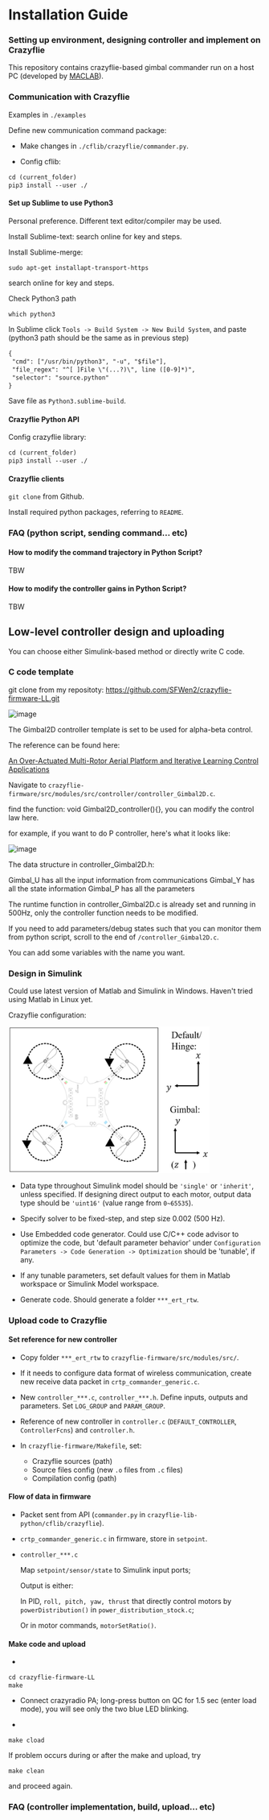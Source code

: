 # Installation Guide
### Setting up environment, designing controller and implement on Crazyflie

This repository contains crazyflie-based gimbal commander run on a host PC (developed by [MACLAB](http://www.maclab.seas.ucla.edu/)). 

### Communication with Crazyflie

Examples in `./examples`

Define new communication command package: 

* Make changes in `./cflib/crazyflie/commander.py`.

* Config cflib:
```
cd (current_folder)
pip3 install --user ./
```

#### Set up Sublime to use Python3

Personal preference. Different text editor/compiler may be used.

Install Sublime-text: 
search online for key and steps.

Install Sublime-merge:
```
sudo apt-get installapt-transport-https
```
search online for key and steps.

Check Python3 path
```
which python3
```

In Sublime click `Tools -> Build System -> New Build System`, and paste (python3 path should be the same as in previous step)
```
{
 "cmd": ["/usr/bin/python3", "-u", "$file"],
 "file_regex": "^[ ]File \"(...?)\", line ([0-9]*)",
 "selector": "source.python"
}
```

Save file as `Python3.sublime-build`.

#### Crazyflie Python API

Config crazyflie library:
```
cd (current_folder)
pip3 install --user ./
```

#### Crazyflie clients

`git clone` from Github.

Install required python packages, referring to `README`.


### FAQ (python script, sending command... etc)

#### How to modify the command trajectory in Python Script?
TBW

#### How to modify the controller gains in Python Script?
TBW


## Low-level controller design and uploading

You can choose either Simulink-based method or directly write C code.

### C code template

git clone from my repositoty: https://github.com/SFWen2/crazyflie-firmware-LL.git

![image](https://github.com/SFWen2/cf_gimbal_cmdr/assets/146141804/3d2166d7-f7f5-4a57-80aa-81995d400973)

The Gimbal2D controller template is set to be used for alpha-beta control.

The reference can be found here:

[An Over-Actuated Multi-Rotor Aerial Platform and Iterative Learning Control Applications](https://escholarship.org/uc/item/4pb023fz)



Navigate to `crazyflie-firmware/src/modules/src/controller/controller_Gimbal2D.c`.

find the function: void Gimbal2D_controller(){}, you can modify the control law here.

for example, if you want to do P controller, here's what it looks like:

![image](https://github.com/SFWen2/cf_gimbal_cmdr/assets/146141804/b1ad2a65-a96a-4dd1-a497-b68b7e34104e)


The data structure in controller_Gimbal2D.h:

Gimbal_U has all the input information from communications
Gimbal_Y has all the state information
Gimbal_P has all the parameters

The runtime function in controller_Gimbal2D.c is already set and running in 500Hz, only the controller function needs to be modified.

If you need to add parameters/debug states such that you can monitor them from python script, scroll to the end of `/controller_Gimbal2D.c`. 

You can add some variables with the name you want.





### Design in Simulink

Could use latest version of Matlab and Simulink in Windows. Haven't tried using Matlab in Linux yet.

Crazyflie configuration:

<img src='./image/low_level_config.jpg' alt='quad config' width='400'/>

* Data type throughout Simulink model should be `'single'` or `'inherit'`, unless specified. If designing direct output to each motor, output data type should be `'uint16'` (value range from `0~65535`).

* Specify solver to be fixed-step, and step size 0.002 (500 Hz).

* Use Embedded code generator. Could use C/C++ code advisor to optimize the code, but 'default parameter behavior' under `Configuration Parameters -> Code Generation -> Optimization` should be 'tunable', if any.

* If any tunable parameters, set default values for them in Matlab workspace or Simulink Model workspace.

* Generate code. Should generate a folder `***_ert_rtw`.



### Upload code to Crazyflie

#### Set reference for new controller

* Copy folder `***_ert_rtw` to `crazyflie-firmware/src/modules/src/`.

* If it needs to configure data format of wireless communication, create new receive data packet in `crtp_commander_generic.c`.

* New `controller_***.c`, `controller_***.h`. Define inputs, outputs and parameters. Set `LOG_GROUP` and `PARAM_GROUP`.

* Reference of new controller in `controller.c` (`DEFAULT_CONTROLLER`, `ControllerFcns`) and `controller.h`.

* In `crazyflie-firmware/Makefile`, set:
	* Crazyflie sources (path)
	* Source files config (new `.o` files from `.c` files)
	* Compilation config (path)

#### Flow of data in firmware

* Packet sent from API (`commander.py` in `crazyflie-lib-python/cflib/crazyflie`).

* `crtp_commander_generic.c` in firmware, store in `setpoint`.

* `controller_***.c`

	Map `setpoint/sensor/state` to Simulink input ports;

	Output is either:

	In PID, `roll, pitch, yaw, thrust` that directly control motors by `powerDistribution()` in `power_distribution_stock.c`;

	Or in motor commands, `motorSetRatio()`.


#### Make code and upload

* 
```
cd crazyflie-firmware-LL
make
```

* Connect crazyradio PA; long-press button on QC for 1.5 sec (enter load mode), you will see only the two blue LED blinking.

* 
```
make cload
```

If problem occurs during or after the make and upload, try

```
make clean
```

and proceed again.


### FAQ (controller implementation, build, upload... etc)






